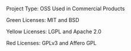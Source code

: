 Project Type: OSS Used in Commercial Products

Green Licenses: MIT and BSD

Yellow Licenses: LGPL and Apache 2.0

Red Licenses: GPLv3 and Affero GPL
